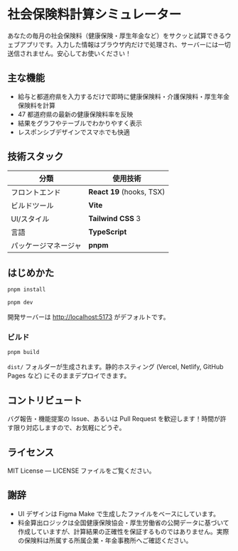 # 社会保険料計算シミュレーター

あなたの毎月の社会保険料（健康保険・厚生年金など）をサクッと試算できるウェブアプリです。入力した情報はブラウザ内だけで処理され、サーバーには一切送信されません。安心してお使いください！

## 主な機能

- 給与と都道府県を入力するだけで即時に健康保険料・介護保険料・厚生年金保険料を計算
- 47 都道府県の最新の健康保険料率を反映
- 結果をグラフやテーブルでわかりやすく表示
- レスポンシブデザインでスマホでも快適

## 技術スタック

| 分類                 | 使用技術                  |
| -------------------- | ------------------------- |
| フロントエンド       | **React 19** (hooks, TSX) |
| ビルドツール         | **Vite**                  |
| UI/スタイル          | **Tailwind CSS** 3        |
| 言語                 | **TypeScript**            |
| パッケージマネージャ | **pnpm**                  |

## はじめかた

```bash
pnpm install

pnpm dev
```

開発サーバーは [http://localhost:5173](http://localhost:5173) がデフォルトです。

### ビルド

```bash
pnpm build
```

`dist/` フォルダーが生成されます。静的ホスティング (Vercel, Netlify, GitHub Pages など) にそのままデプロイできます。

## コントリビュート

バグ報告・機能提案の Issue、あるいは Pull Request を歓迎します！時間が許す限り対応しますので、お気軽にどうぞ。

## ライセンス

MIT License — LICENSE ファイルをご覧ください。

## 謝辞

- UI デザインは Figma Make で生成したファイルをベースにしています。
- 料金算出ロジックは全国健康保険協会・厚生労働省の公開データに基づいて作成していますが、計算結果の正確性を保証するものではありません。実際の保険料は所属する所属企業・年金事務所へご確認ください。
